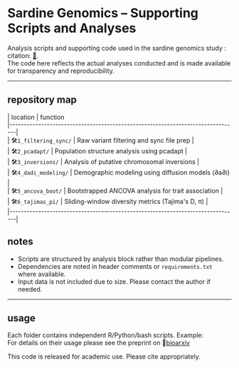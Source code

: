 # Sardine Genomics – Supporting Scripts and Analyses



Analysis scripts and supporting code used in the sardine genomics study : citation: [🔗](https://www.biorxiv.org/content/10.1101/2025.01.15.633256v1).  
The code here reflects the actual analyses conducted and is made available for transparency and reproducibility.  

  


---

## repository map
   
   
| location                 |  function                                             
|--------------------------------------------------------------------------------|  
| 🛠️`1_filtering_sync/`    |  Raw variant filtering and sync file prep           |  
| 🛠️`2_pcadapt/`           |  Population structure analysis using pcadapt        |  
| 🛠️`3_inversions/`        |  Analysis of putative chromosomal inversions        |  
| 🛠️`4_dadi_modeling/`     |  Demographic modeling using diffusion models (∂a∂i) |  
| 🛠️`5_ancova_boot/`       |  Bootstrapped ANCOVA analysis for trait association |  
| 🛠️`6_tajimas_pi/`        |  Sliding-window diversity metrics (Tajima's D, π)   |  
|--------------------------------------------------------------------------------|  

## notes

- Scripts are structured by analysis block rather than modular pipelines.  
- Dependencies are noted in header comments or `requirements.txt` where available.  
- Input data is not included due to size. Please contact the author if needed.  

---  

## usage  

Each folder contains independent R/Python/bash scripts. Example:  
For details on their usage please see the preprint on 🔗[bioarxiv](https://www.biorxiv.org/content/10.1101/2025.01.15.633256v1)  



This code is released for academic use. Please cite appropriately.
